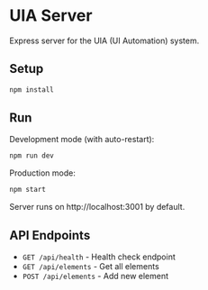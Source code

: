 # UIA Server

Express server for the UIA (UI Automation) system.

## Setup

```bash
npm install
```

## Run

Development mode (with auto-restart):
```bash
npm run dev
```

Production mode:
```bash
npm start
```

Server runs on http://localhost:3001 by default.

## API Endpoints

- `GET /api/health` - Health check endpoint
- `GET /api/elements` - Get all elements
- `POST /api/elements` - Add new element
